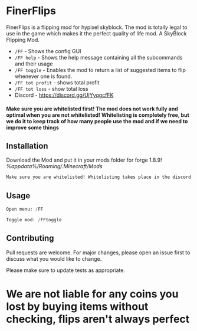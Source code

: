 # FinerFlips

FinerFlips is a flipping mod for hypixel skyblock.
The mod is totally legal to use in the game which makes it the perfect quality of life mod.
A SkyBlock Flipping Mod.

- `/FF` - Shows the config GUI
- `/FF help` - Shows the help message containing all the subcommands and their usage
- `/FF toggle` - Enables the mod to return a list of suggested items to flip whenever one is found.
- `/FF tot profit` - shows total profit
- `/FF tot loss` - show total loss
- Discord - https://discord.gg/UjYyqgcfFK



#### Make sure you are whitelisted first! The mod does not work fully and optimal when you are not whitelisted! Whitelisting is completely free, but we do it to keep track of how many people use the mod and if we need to improve some things



## Installation

Download the Mod and put it in your mods folder for forge 1.8.9! *%appdata%/Roaming/.Minecraft/Mods*

```bash
Make sure you are whitelisted! Whitelisting takes place in the discord server!
```

## Usage

```python
Open menu: /FF

Toggle mod: /FFtoggle

```

## Contributing

Pull requests are welcome. For major changes, please open an issue first
to discuss what you would like to change.

Please make sure to update tests as appropriate.

# We are not liable for any coins you lost by buying items without checking, flips aren't always perfect
